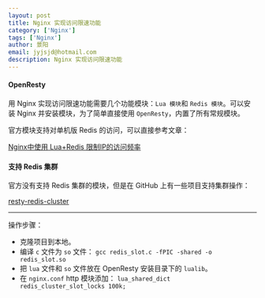 ```yaml
---
layout: post
title: Nginx 实现访问限速功能
category: ['Nginx']
tags: ['Nginx']
author: 景阳
email: jyjsjd@hotmail.com
description: Nginx 实现访问限速功能
---
```


#### OpenResty
用 Nginx 实现访问限速功能需要几个功能模块：`Lua 模块`和 `Redis 模块`。可以安装 Nginx 并安装模块，为了简单直接使用 `OpenResty`，内置了所有常规模块。

官方模块支持对单机版 Redis 的访问，可以直接参考文章：

[Nginx中使用 Lua+Redis 限制IP的访问频率](https://www.zifangsky.cn/1028.html)

#### 支持 Redis 集群
官方没有支持 Redis 集群的模块，但是在 GitHub 上有一些项目支持集群操作：

[resty-redis-cluster](https://github.com/steve0511/resty-redis-cluster)

----

操作步骤：
* 克隆项目到本地。
* 编译 `c` 文件为 `so` 文件：
`gcc redis_slot.c -fPIC -shared -o redis_slot.so`
* 把 `lua` 文件和 `so` 文件放在 OpenResty 安装目录下的 `lualib`。
* 在 `nginx.conf` http 模块添加：
`lua_shared_dict redis_cluster_slot_locks 100k;`
